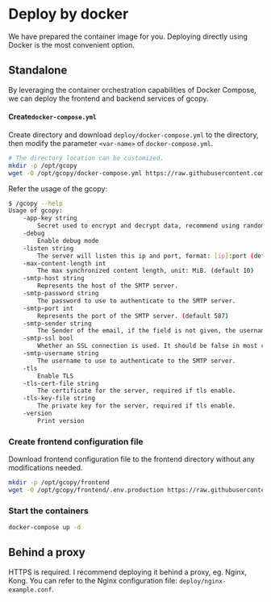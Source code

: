 # Deploy by docker
We have prepared the container image for you. Deploying directly using Docker is the most convenient option.

## Standalone
By leveraging the container orchestration capabilities of Docker Compose, we can deploy the frontend and backend services of gcopy.

#### Create`docker-compose.yml`

Create directory and download `deploy/docker-compose.yml` to the directory, then modify the parameter `<var-name>` of `docker-compose.yml`.

```bash
# The directory location can be customized.
mkdir -p /opt/gcopy
wget -O /opt/gcopy/docker-compose.yml https://raw.githubusercontent.com/llaoj/gcopy/main/deploy/docker-compose.yml
```

Refer the usage of the gcopy:

```bash
$ /gcopy --help
Usage of gcopy:
    -app-key string
        Secret used to encrypt and decrypt data, recommend using random strings over 8 characters.
    -debug
        Enable debug mode
    -listen string
        The server will listen this ip and port, format: [ip]:port (default ":3376")
    -max-content-length int
        The max synchronized content length, unit: MiB. (default 10)
    -smtp-host string
        Represents the host of the SMTP server.
    -smtp-password string
        The password to use to authenticate to the SMTP server.
    -smtp-port int
        Represents the port of the SMTP server. (default 587)
    -smtp-sender string
        The Sender of the email, if the field is not given, the username will be used.
    -smtp-ssl bool
        Whether an SSL connection is used. It should be false in most cases since the authentication mechanism should use the STARTTLS extension instead.
    -smtp-username string
        The username to use to authenticate to the SMTP server.
    -tls
        Enable TLS
    -tls-cert-file string
        The certificate for the server, required if tls enable.
    -tls-key-file string
        The private key for the server, required if tls enable.
    -version
        Print version
```

### Create frontend configuration file
Download frontend configuration file to the frontend directory without any modifications needed.

```bash
mkdir -p /opt/gcopy/frontend
wget -O /opt/gcopy/frontend/.env.production https://raw.githubusercontent.com/llaoj/gcopy/main/frontend/.env.sample
```

### Start the containers

```sh
docker-compose up -d
```

## Behind a proxy

HTTPS is required. I recommend deploying it behind a proxy, eg. Nginx, Kong.
You can refer to the Nginx configuration file: `deploy/nginx-example.conf`.
